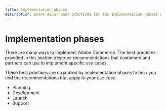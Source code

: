 ```yaml
---
title: Implementation phases
description: Learn about best practices for the implementation phases of Adobe Commerce projects.
---
```


# Implementation phases

There are many ways to implement Adobe Commerce. The best practices provided in this section describe recommendations that customers and partners can use to implement specific use cases.

These best practices are organized by implementation phases to help you find the recommendations that apply to your use case.

- Planning
- Development
- Launch
- Support
